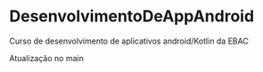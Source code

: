 # DesenvolvimentoDeAppAndroid
Curso de desenvolvimento de aplicativos android/Kotlin da EBAC

Atualização no main
